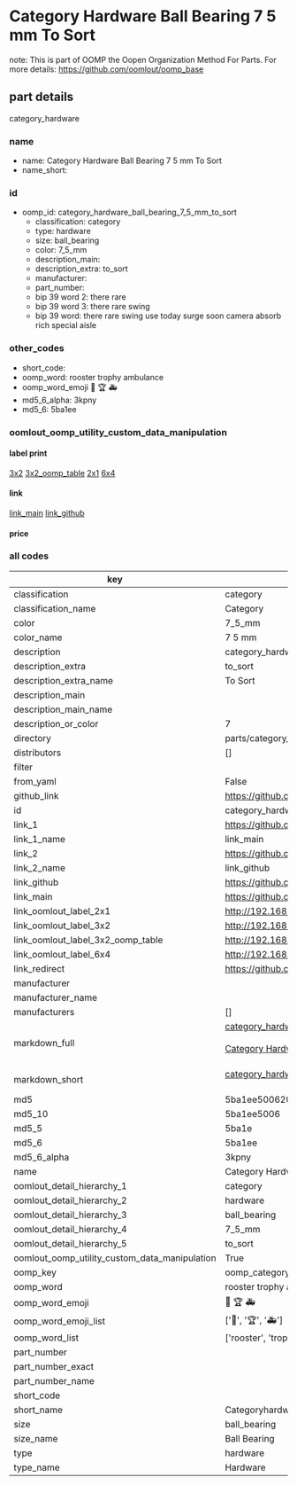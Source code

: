 # Category Hardware Ball Bearing 7 5 mm To Sort  

note: This is part of OOMP the Oopen Organization Method For Parts. For more details: https://github.com/oomlout/oomp_base

##  part details
  



category_hardware



### name
* name: Category Hardware Ball Bearing 7 5 mm To Sort
* name_short: 
### id
* oomp_id: category_hardware_ball_bearing_7_5_mm_to_sort
  * classification: category
  * type: hardware
  * size: ball_bearing
  * color: 7_5_mm
  * description_main: 
  * description_extra: to_sort
  * manufacturer: 
  * part_number: 
  * bip 39 word 2: there rare
  * bip 39 word 3: there rare swing
  * bip 39 word: there rare swing use today surge soon camera absorb rich special aisle

### other_codes
* short_code: 
* oomp_word: rooster trophy ambulance
* oomp_word_emoji :rooster: :trophy: :ambulance:
* md5_6_alpha: 3kpny
* md5_6: 5ba1ee






### oomlout_oomp_utility_custom_data_manipulation
#### label print
[3x2](http://192.168.1.245:1112/?label=oomp%203kpny)
[3x2_oomp_table](http://192.168.1.108:1112/?label=oomp%203kpny)
[2x1](http://192.168.1.242:1112/?label=oomp%203kpny)
[6x4](http://192.168.1.55:1112/?label=oomp%203kpny)    

#### link

[link_main](https://github.com/oomlout/oomlout_oomp_version_1_messy/tree/main/parts/category_hardware_ball_bearing_7_5_mm_to_sort) [link_github](https://github.com/oomlout/oomlout_oomp_version_1_messy/tree/main/parts/category_hardware_ball_bearing_7_5_mm_to_sort)                             

#### price







### all codes 
| key | value |  
| --- | --- |  
| classification | category |  
| classification_name | Category |  
| color | 7_5_mm |  
| color_name | 7 5 mm |  
| description | category_hardware |  
| description_extra | to_sort |  
| description_extra_name | To Sort |  
| description_main |  |  
| description_main_name |  |  
| description_or_color | 7  |  
| directory | parts/category_hardware_ball_bearing_7_5_mm_to_sort |  
| distributors | [] |  
| filter |  |  
| from_yaml | False |  
| github_link | https://github.com/oomlout/oomlout_oomp_part_src/tree/main/parts/category_hardware_ball_bearing_7_5_mm_to_sort |  
| id | category_hardware_ball_bearing_7_5_mm_to_sort |  
| link_1 | https://github.com/oomlout/oomlout_oomp_version_1_messy/tree/main/parts/category_hardware_ball_bearing_7_5_mm_to_sort |  
| link_1_name | link_main |  
| link_2 | https://github.com/oomlout/oomlout_oomp_version_1_messy/tree/main/parts/category_hardware_ball_bearing_7_5_mm_to_sort |  
| link_2_name | link_github |  
| link_github | https://github.com/oomlout/oomlout_oomp_version_1_messy/tree/main/parts/category_hardware_ball_bearing_7_5_mm_to_sort |  
| link_main | https://github.com/oomlout/oomlout_oomp_version_1_messy/tree/main/parts/category_hardware_ball_bearing_7_5_mm_to_sort |  
| link_oomlout_label_2x1 | http://192.168.1.242:1112/?label=oomp%203kpny |  
| link_oomlout_label_3x2 | http://192.168.1.245:1112/?label=oomp%203kpny |  
| link_oomlout_label_3x2_oomp_table | http://192.168.1.108:1112/?label=oomp%203kpny |  
| link_oomlout_label_6x4 | http://192.168.1.55:1112/?label=oomp%203kpny |  
| link_redirect | https://github.com/oomlout/oomlout_oomp_version_1_messy/tree/main/parts/category_hardware_ball_bearing_7_5_mm_to_sort |  
| manufacturer |  |  
| manufacturer_name |  |  
| manufacturers | [] |  
| markdown_full | [category_hardware_ball_bearing_7_5_mm_to_sort](none)<br>[](none)<br>[Category Hardware Ball Bearing 7 5 Mm To Sort](none)<br><br> |  
| markdown_short | [category_hardware_ball_bearing_7_5_mm_to_sort](none)<br><br> |  
| md5 | 5ba1ee500620b9eb6971aefbb82c8703 |  
| md5_10 | 5ba1ee5006 |  
| md5_5 | 5ba1e |  
| md5_6 | 5ba1ee |  
| md5_6_alpha | 3kpny |  
| name | Category Hardware Ball Bearing 7 5 mm To Sort |  
| oomlout_detail_hierarchy_1 | category |  
| oomlout_detail_hierarchy_2 | hardware |  
| oomlout_detail_hierarchy_3 | ball_bearing |  
| oomlout_detail_hierarchy_4 | 7_5_mm |  
| oomlout_detail_hierarchy_5 | to_sort |  
| oomlout_oomp_utility_custom_data_manipulation | True |  
| oomp_key | oomp_category_hardware_ball_bearing_7_5_mm_to_sort |  
| oomp_word | rooster trophy ambulance |  
| oomp_word_emoji | :rooster: :trophy: :ambulance: |  
| oomp_word_emoji_list | [':rooster:', ':trophy:', ':ambulance:'] |  
| oomp_word_list | ['rooster', 'trophy', 'ambulance'] |  
| part_number |  |  
| part_number_exact |  |  
| part_number_name |  |  
| short_code |  |  
| short_name | Categoryhardware |  
| size | ball_bearing |  
| size_name | Ball Bearing |  
| type | hardware |  
| type_name | Hardware |  
